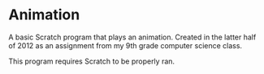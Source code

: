 # Animation
A basic Scratch program that plays an animation. Created in the latter half of 2012 as an assignment from my 9th grade computer science class.

This program requires Scratch to be properly ran.
